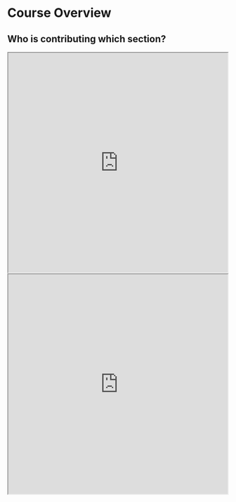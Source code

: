 # Course Overview

## Who is contributing which section?


<iframe src="https://docs.google.com/spreadsheets/d/e/2PACX-1vT5iQLhcUifhUrpBD1enidtDh8mVprYnbMUwyNwJUzUUO3VlA4sRkljbBzIxgfa0HPdn523SfhJtdr9/pubhtml?gid=0&single=true" width="500" height="500"></iframe>
<iframe src="https://docs.google.com/spreadsheets/d/e/2PACX-1vT5iQLhcUifhUrpBD1enidtDh8mVprYnbMUwyNwJUzUUO3VlA4sRkljbBzIxgfa0HPdn523SfhJtdr9/pubhtml?widget=true&amp;headers=false" width="500" height="500"</iframe>

## Structure of This Course Website

**The course is structured as follows:**

* [General Information About EXPRA](/student-guide)

   What are the goals of EXPRA, what do you need to do to pass the EXPRA, and so on.

* [Research Questions, Operationalization, and Hypotheses](../content/intro_research)

   How to develop a research question that is feasible and measurable?   

* [Literature Search and Reference Management](../content/literature)

   Where to find relevant literature and how to organize it?
   
* [Ethical Standards and Data Privacy](../content/ethics)

   What to consider ethically during the research process?

* [Open Science Principles and Practices](../content/open-science)

   What is Open Science, why should its principles be followed, and how can open practices be implemented in the research process?

* [Conducting Experimental Sessions](../content/conducting)

   What to consider when conducting experiments (debriefing, instructions, SONA).

* [Data Analysis](../content/analysis)

   Which steps to consider when analyzing your data with R.

* [Research Communication and Presentation](../content/communication)

   All about poster presentation and scientific writing.

Additionally: 

* [Code of Conduct](/CoC)

   Necessities for creating an open, fair, safe and inclusive learning experience.

* [Diversity, Equity, Inclusion](/dei)

   What to look out for, what to keep in mind and how to treat each other.

